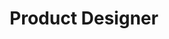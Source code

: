 ---
name: Steph Bond
id: steph-bond
numberId: 9
title: Product Designer
bio: Steph designs digital experiences that matter and can be found drawing on walls.
image:
areas:
contact: { email: steph, linkedin: https://www.linkedin.com/in/stephaniebond }
---